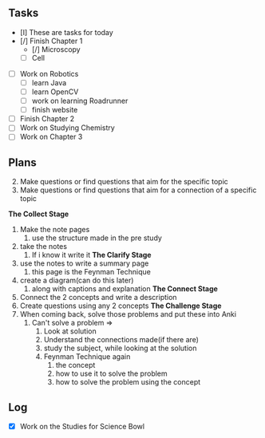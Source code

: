 ## Tasks
- [I] These are tasks for today
- [/] Finish Chapter 1 
	- [/] Microscopy
	- [ ] Cell
- [ ] Work on Robotics
	- [ ] learn Java
	- [ ] learn OpenCV
	- [ ] work on learning Roadrunner
	- [ ] finish website
- [ ] Finish Chapter 2
- [ ] Work on Studying Chemistry
- [ ] Work on Chapter 3
## Plans
2. Make questions or find questions that aim for the specific topic
3. Make questions or find questions that aim for a connection of a specific topic

**The Collect Stage** 
1. Make the note pages
	1. use the structure made in the pre study
2. take the notes
	1. If i know it write it
**The Clarify Stage**
1. use the notes to write a summary page
	1. this page is the Feynman Technique
2. create a diagram(can do this later)
	1. along with captions and explanation
**The Connect Stage**
1. Connect the 2 concepts and write a description
2. Create questions using any 2 concepts
**The Challenge Stage**
1. When coming back, solve those problems and put these into Anki
	1. Can't solve a problem =>
		1. Look at solution
		2. Understand the connections made(if there are)
		3. study the subject, while looking at the solution
		4. Feynman Technique again
			1. the concept
			2. how to use it to solve the problem
			3. how to solve the problem using the concept
## Log
- [x] Work on the Studies for Science Bowl

